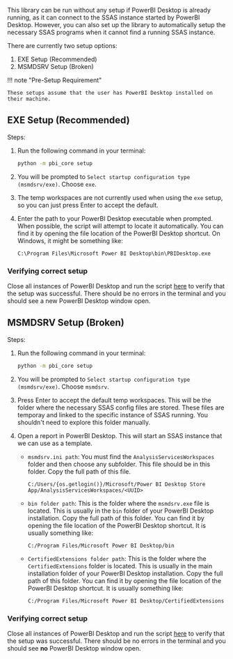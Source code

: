 This library can be run without any setup if PowerBI Desktop is already running, as it can connect to the SSAS instance started by PowerBI Desktop. However, you can also set up the library to automatically setup the necessary SSAS programs when it cannot find a running SSAS instance.

There are currently two setup options:

1. EXE Setup (Recommended)
2. MSMDSRV Setup (Broken)


!!! note "Pre-Setup Requirement"

    These setups assume that the user has PowerBI Desktop installed on their machine.

## EXE Setup (Recommended)

Steps:

1. Run the following command in your terminal:

   ```bash
   python -m pbi_core setup
   ```

2. You will be prompted to `Select startup configuration type (msmdsrv/exe)`. Choose `exe`.
3. The temp workspaces are not currently used when using the `exe` setup, so you can just press Enter to accept the default.
4. Enter the path to your PowerBI Desktop executable when prompted. When possible, the script will attempt to locate it automatically. You can find it by opening the file location of the PowerBI Desktop shortcut. On Windows, it might be something like:

   ```
   C:\Program Files\Microsoft Power BI Desktop\bin\PBIDesktop.exe
   ```

### Verifying correct setup

Close all instances of PowerBI Desktop and run the script [here](quick_start.md#basic-functionality) to verify that the setup was successful. There should be no errors in the terminal and you should see a new PowerBI Desktop  window open.

## MSMDSRV Setup (Broken)

Steps:

1. Run the following command in your terminal:

   ```bash
   python -m pbi_core setup
   ```

2. You will be prompted to `Select startup configuration type (msmdsrv/exe)`. Choose `msmdsrv`.
3. Press Enter to accept the default temp workspaces. This will be the folder where the necessary SSAS config files are stored. These files are temporay and linked to the specific instance of SSAS running. You shouldn't need to explore this folder manually.
4. Open a report in PowerBI Desktop. This will start an SSAS instance that we can use as a template.
   - `msmdsrv.ini path`: You must find the `AnalysisServicesWorkspaces` folder and then choose any subfolder. This file should be in this folder. Copy the full path of this file. 
  
        ```
        C:/Users/{os.getlogin()}/Microsoft/Power BI Desktop Store App/AnalysisServicesWorkspaces/<UUID>
        ```
    - `bin folder path`: This is the folder where the `msmdsrv.exe` file is located. This is usually in the `bin` folder of your PowerBI Desktop installation. Copy the full path of this folder. You can find it by opening the file location of the PowerBI Desktop shortcut. It is usually something like:
  
        ```
        C:/Program Files/Microsoft Power BI Desktop/bin
        ```
    - `CertifiedExtensions folder path`: This is the folder where the `CertifiedExtensions` folder is located. This is usually in the main installation folder of your PowerBI Desktop installation. Copy the full path of this folder. You can find it by opening the file location of the PowerBI Desktop shortcut. It is usually something like:
  
        ```
        C:/Program Files/Microsoft Power BI Desktop/CertifiedExtensions
        ```

### Verifying correct setup

Close all instances of PowerBI Desktop and run the script [here](quick_start.md#basic-functionality) to verify that the setup was successful. There should be no errors in the terminal and you should see **no** PowerBI Desktop  window open.